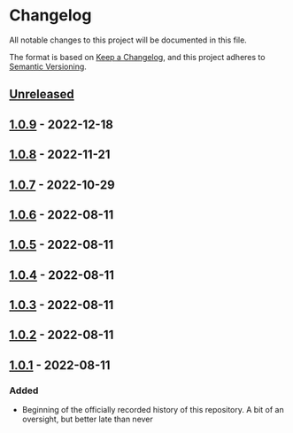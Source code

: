 # Changelog

All notable changes to this project will be documented in this file.

The format is based on [Keep a Changelog](https://keepachangelog.com/en/1.0.0/),
and this project adheres to [Semantic Versioning](https://semver.org/spec/v2.0.0.html).

<!--
Types of Changes:
 - `Added` for new features.
 - `Changed` for changes in existing functionality.
 - `Deprecated` for soon-to-be removed features.
 - `Removed` for now removed features.
 - `Fixed` for any bug fixes.
 - `Security` in case of vulnerabilities.
-->

## [Unreleased]

## [1.0.9] - 2022-12-18

## [1.0.8] - 2022-11-21

## [1.0.7] - 2022-10-29

## [1.0.6] - 2022-08-11

## [1.0.5] - 2022-08-11

## [1.0.4] - 2022-08-11

## [1.0.3] - 2022-08-11

## [1.0.2] - 2022-08-11

## [1.0.1] - 2022-08-11

### Added

-   Beginning of the officially recorded history of this repository. A bit of an oversight, but better late than never

[Unreleased]: https://github.com/KnightHacks/knighthacks_cli/compare/1.0.9...HEAD

[1.0.9]: https://github.com/KnightHacks/knighthacks_cli/compare/1.0.8...1.0.9

[1.0.8]: https://github.com/KnightHacks/knighthacks_cli/compare/1.0.7...1.0.8

[1.0.7]: https://github.com/KnightHacks/knighthacks_cli/compare/1.0.6...1.0.7

[1.0.6]: https://github.com/KnightHacks/knighthacks_cli/compare/1.0.5...1.0.6

[1.0.5]: https://github.com/KnightHacks/knighthacks_cli/compare/1.0.4...1.0.5

[1.0.4]: https://github.com/KnightHacks/knighthacks_cli/compare/1.0.3...1.0.4

[1.0.3]: https://github.com/KnightHacks/knighthacks_cli/compare/1.0.2...1.0.3

[1.0.2]: https://github.com/KnightHacks/knighthacks_cli/compare/1.0.1...1.0.2

[1.0.1]: https://github.com/KnightHacks/knighthacks_cli/compare/43f34f5b60ade5036c8f0ac6631b2a7a1971a37f...1.0.1
